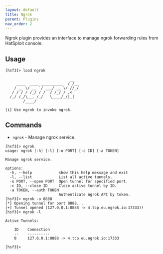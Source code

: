 ```yaml
---
layout: default
title: Ngrok
parent: Plugins
nav_order: 2
---
```


Ngrok plugin provides an interface to manage ngrok forwarding rules from HatSploit console.

## Usage

```entysec
[hsf3]> load ngrok

                             __
     ____  ____ __________  / /__
    / __ \/ __ `/ ___/ __ \/ //_/
   / / / / /_/ / /  / /_/ / ,<
  /_/ /_/\__, /_/   \____/_/|_|
        /____/

[i] Use ngrok to invoke ngrok.
```

## Commands

* `ngrok` - Manage ngrok service.

```entysec
[hsf3]> ngrok
usage: ngrok [-h] [-l] [-o PORT] [-c ID] [-a TOKEN]

Manage ngrok service.

options:
  -h, --help            show this help message and exit
  -l, --list            List all active tunnels.
  -o PORT, --open PORT  Open tunnel for specified port.
  -c ID, --close ID     Close active tunnel by ID.
  -a TOKEN, --auth TOKEN
                        Authenticate ngrok API by token.
[hsf3]> ngrok -o 8888
[*] Opening tunnel for port 8888...
[+] Tunnel opened (127.0.0.1:8888 -> 4.tcp.eu.ngrok.io:17333)!
[hsf3]> ngrok -l

Active Tunnels:

    ID    Connection
    --    ----------
    0     127.0.0.1:8888 -> 4.tcp.eu.ngrok.io:17333

[hsf3]>
```